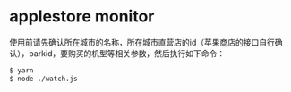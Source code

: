 # applestore monitor

使用前请先确认所在城市的名称，所在城市直营店的id（苹果商店的接口自行确认），barkid，要购买的机型等相关参数，然后执行如下命令：

```bash
$ yarn
$ node ./watch.js
